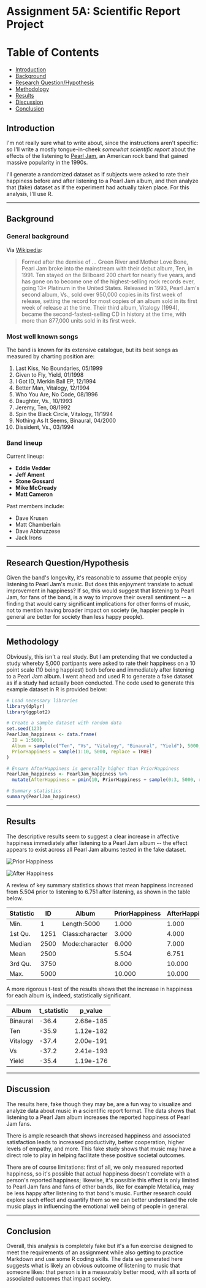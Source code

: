 # Assignment 5A: Scientific Report Project

# Table of Contents
- [Introduction](#Introduction)
- [Background](#Background)
- [Research Question/Hypothesis](#Research-QuestionHypothesis)
- [Methodology](#Methodology)
- [Results](#Results)
- [Discussion](#Discussion)
- [Conclusion](#Conclusion)

## Introduction

I'm not really sure what to write about, since the instructions aren't specific: so I'll write a mostly tongue-in-cheek _somewhat scientific report_ about the effects of the listening to [Pearl Jam](https://pearljam.com/), an American rock band that gained massive popularity in the 1990s. 

I'll generate a randomized dataset as if subjects were asked to rate their happiness before and after listening to a Pearl Jam album, and then analyze that (fake) dataset as if the experiment had actually taken place. For this analysis, I'll use R.

---

## Background

### General background

Via [Wikipedia](https://en.wikipedia.org/wiki/Pearl_Jam):

>Formed after the demise of ... Green River and Mother Love Bone, Pearl Jam broke into the mainstream with their debut album, Ten, in 1991. Ten stayed on the Billboard 200 chart for nearly five years, and has gone on to become one of the highest-selling rock records ever, going 13× Platinum in the United States. Released in 1993, Pearl Jam's second album, Vs., sold over 950,000 copies in its first week of release, setting the record for most copies of an album sold in its first week of release at the time. Their third album, Vitalogy (1994), became the second-fastest-selling CD in history at the time, with more than 877,000 units sold in its first week.

### Most well known songs

The band is known for its extensive catalogue, but its best songs as measured by charting position are:

1. Last Kiss, No Boundaries, 05/1999
2. Given to Fly, Yield, 01/1998
3. I Got ID, Merkin Ball EP, 12/1994
4. Better Man, Vitalogy, 12/1994
5. Who You Are, No Code, 08/1996
6. Daughter, Vs., 10/1993
7. Jeremy, Ten, 08/1992
8. Spin the Black Circle, Vitalogy, 11/1994
9. Nothing As It Seems, Binaural, 04/2000
10. Dissident, Vs., 03/1994

### Band lineup

Current lineup: 
* **Eddie Vedder**
* **Jeff Ament**
* **Stone Gossard**
* **Mike McCready**
* **Matt Cameron**

Past members include:	
* Dave Krusen
* Matt Chamberlain
* Dave Abbruzzese
* Jack Irons

----

## Research Question/Hypothesis

Given the band's longevity, it's reasonable to assume that people enjoy listening to Pearl Jam's music. But does this enjoyment translate to actual improvement in happiness? If so, this would suggest that listening to Pearl Jam, for fans of the band, is a way to improve their overall sentiment -- a finding that would carry significant implications for other forms of music, not to mention having broader impact on society (ie, happier people in general are better for society than less happy people).

----

## Methodology

Obviously, this isn't a real study. But I am pretending that we conducted a study whereby 5,000 partipants were asked to rate their happiness on a 10 point scale (10 being happiest) both before and immediately after listening to a Pearl Jam album. I went ahead and used R to generate a fake dataset as if a study had actually been conducted. The code used to generate this example dataset in R is provided below:

```r
# Load necessary libraries
library(dplyr)
library(ggplot2)

# Create a sample dataset with random data
set.seed(123)
PearlJam_happiness <- data.frame(
  ID = 1:5000,
  Album = sample(c("Ten", "Vs", "Vitalogy", "Binaural", "Yield"), 5000, replace = TRUE),
  PriorHappiness = sample(1:10, 5000, replace = TRUE)
)

# Ensure AfterHappiness is generally higher than PriorHappiness
PearlJam_happiness <- PearlJam_happiness %>%
  mutate(AfterHappiness = pmin(10, PriorHappiness + sample(0:3, 5000, replace = TRUE)))

# Summary statistics
summary(PearlJam_happiness)
```

----

## Results

The descriptive results seem to suggest a clear increase in affective happiness immediately after listening to a Pearl Jam album -- the effect appears to exist across all Pearl Jam albums tested in the fake dataset.

![Prior Happiness](https://raw.githubusercontent.com/pauljack003/OUMSAS/2cfd1ee0c9464a0bd142b57c2d73be83bed8a34b/DSP5673/images/Before.png)

![After Happiness](https://raw.githubusercontent.com/pauljack003/OUMSAS/2cfd1ee0c9464a0bd142b57c2d73be83bed8a34b/DSP5673/images/After.png)

A review of key summary statistics shows that mean happiness increased from 5.504 prior to listening to 6.751 after listening, as shown in the table below.

| Statistic      | ID              | Album             | PriorHappiness | AfterHappiness  |
|----------------|-----------------|-------------------|----------------|-----------------|
| Min.           | 1               | Length:5000       | 1.000          | 1.000           |
| 1st Qu.        | 1251            | Class:character   | 3.000          | 4.000           |
| Median         | 2500            | Mode:character    | 6.000          | 7.000           |
| Mean           | 2500            |                   | 5.504          | 6.751           |
| 3rd Qu.        | 3750            |                   | 8.000          | 10.000          |
| Max.           | 5000            |                   | 10.000         | 10.000          |

A more rigorous t-test of the results shows thet the increase in happiness for each album is, indeed, statistically significant.

| Album    | t_statistic | p_value      |
|----------|-------------|--------------|
| Binaural | -36.4       | 2.68e-185    |
| Ten      | -35.9       | 1.12e-182    |
| Vitalogy | -37.4       | 2.00e-191    |
| Vs       | -37.2       | 2.41e-193    |
| Yield    | -35.4       | 1.19e-176    |

---

## Discussion

The results here, fake though they may be, are a fun way to visualize and analyze data about music in a scientific report format. The data shows that listening to a Pearl Jam album increases the reported happiness of Pearl Jam fans.

There is ample research that shows increased happiness and associated satisfaction leads to increased productivity, better cooperation, higher levels of empathy, and more. This fake study shows that music may have a direct role to play in helping facilitate these positive societal outcomes.

There are of course limitations: first of all, we only measured reported happiness, so it's possible that actual happiness doesn't correlate with a person's reported happiness; likewise, it's possible this effect is only limited to Pearl Jam fans and fans of other bands, like for example Metallica, may be less happy after listening to that band's music. Further research could explore such effect and quantify them so we can better understand the role music plays in influencing the emotional well being of people in general.

----

## Conclusion

Overall, this analysis is completely fake but it's a fun exercise designed to meet the requirements of an assignment while also getting to practice Markdown and use some R coding skills. The data we generated here suggests what is likely an obvious outcome of listening to music that someone likes: that person is in a measurably better mood, with all sorts of associated outcomes that impact society.










